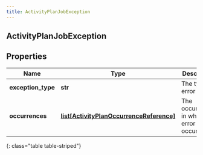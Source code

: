 ```yaml
---
title: ActivityPlanJobException
---
```

## ActivityPlanJobException

## Properties

|Name | Type | Description | Notes|
|------------ | ------------- | ------------- | -------------|
| **exception_type** | **str** | The type of error | |
| **occurrences** | [**list[ActivityPlanOccurrenceReference]**](ActivityPlanOccurrenceReference.html) | The occurrences in which this error occurred | |
{: class="table table-striped"}


